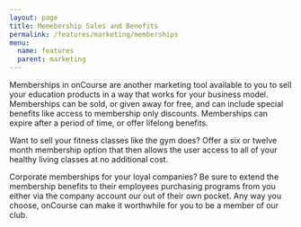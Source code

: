 ```yaml
---
layout: page
title: Memebership Sales and Benefits
permalink: /features/marketing/memberships
menu:
  name: features
  parent: marketing
---
```


Memberships in onCourse are another marketing tool available to you to sell your education products in a way that works for your business model. Memberships can be sold, or given away for free, and can include special benefits like access to membership only discounts. Memberships can expire after a period of time, or offer lifelong benefits.

Want to sell your fitness classes like the gym does? Offer a six or twelve month membership option that then allows the user access to all of your healthy living classes at no additional cost.  

Corporate memberships for your loyal companies? Be sure to extend the membership benefits to their employees purchasing programs from you either via the company account our out of their own pocket. Any way you choose, onCourse can make it worthwhile for you to be a member of our club.

